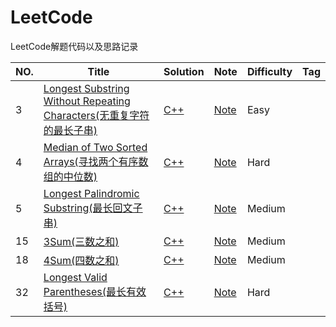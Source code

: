LeetCode
========

LeetCode解题代码以及思路记录

|NO.|Title|Solution|Note|Difficulty|Tag|
|---|-----|--------|----|----------|---|
|3|[Longest Substring Without Repeating Characters(无重复字符的最长子串)](https://leetcode-cn.com/problems/longest-substring-without-repeating-characters/)|[C++](solution/003.Longest%20Substring%20Without%20Repeating%20Characters/main.cpp)|[Note](solution/003.Longest%20Substring%20Without%20Repeating%20Characters/README.md)|Easy|
|4|[Median of Two Sorted Arrays(寻找两个有序数组的中位数)](https://leetcode-cn.com/problems/median-of-two-sorted-arrays/)|[C++](solution/004.Median%20of%20Two%20Sorted%20Arrays/main.cpp)|[Note](solution/004.Median%20of%20Two%20Sorted%20Arrays/README.md)|Hard|
|5|[Longest Palindromic Substring(最长回文子串)](https://leetcode-cn.com/problems/longest-palindromic-substring/)|[C++](solution/005.Longest%20Palindromic%20Substring/main.cpp)|[Note](solution/005.Longest%20Palindromic%20Substring/README.md)|Medium|
|15|[3Sum(三数之和)](https://leetcode-cn.com/problems/3sum/)|[C++](solution/015.3Sum/main.cpp)|[Note](solution/015.3Sum/README.md)|Medium|
|18|[4Sum(四数之和)](https://leetcode-cn.com/problems/4sum/)|[C++](solution/018.4Sum/main.cpp)|[Note](solution/018.4Sum/README.md)|Medium|
|32|[Longest Valid Parentheses(最长有效括号)](https://leetcode-cn.com/problems/longest-valid-parentheses/)|[C++](solution/032.Longest%20Valid%20Parentheses/main.cpp)|[Note](solution/032.Longest%20Valid%20Parentheses/README.md)|Hard|